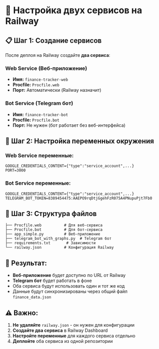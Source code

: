 # 🚀 Настройка двух сервисов на Railway

## 📋 **Шаг 1: Создание сервисов**

После деплоя на Railway создайте **два сервиса**:

### **Web Service (Веб-приложение)**
- **Имя:** `finance-tracker-web`
- **Procfile:** `Procfile.web`
- **Порт:** Автоматически (Railway назначит)

### **Bot Service (Telegram бот)**
- **Имя:** `finance-tracker-bot`
- **Procfile:** `Procfile.bot`
- **Порт:** Не нужен (бот работает без веб-интерфейса)

## 🔧 **Шаг 2: Настройка переменных окружения**

### **Web Service переменные:**
```
GOOGLE_CREDENTIALS_CONTENT={"type":"service_account",...}
PORT=3000
```

### **Bot Service переменные:**
```
GOOGLE_CREDENTIALS_CONTENT={"type":"service_account",...}
TELEGRAM_BOT_TOKEN=8389454475:AAEPO9rqDtjGgehFzR075A4PNupuPjt7Fb0
```

## 📁 **Шаг 3: Структура файлов**

```
├── Procfile.web          # Для веб-сервиса
├── Procfile.bot          # Для бот-сервиса
├── app_simple.py         # Веб-приложение
├── telegram_bot_with_graphs.py  # Telegram бот
├── requirements.txt       # Зависимости
└── railway.json          # Конфигурация Railway
```

## 🎯 **Результат:**

- **Веб-приложение** будет доступно по URL от Railway
- **Telegram бот** будет работать в фоне
- Оба сервиса будут использовать один и тот же код
- Данные будут синхронизированы через общий файл `finance_data.json`

## ⚠️ **Важно:**

1. **Не удаляйте** `railway.json` - он нужен для конфигурации
2. **Создайте два сервиса** в Railway Dashboard
3. **Настройте переменные** для каждого сервиса отдельно
4. **Деплойте** оба сервиса из одной репозитории 